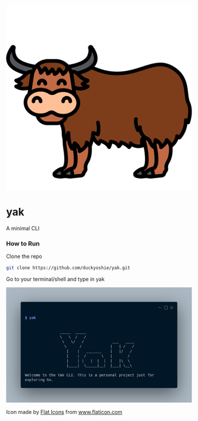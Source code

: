 
![](yak.png)
# yak
A minimal CLI


### How to Run
Clone the repo
```bash
git clone https://github.com/duckyoshie/yak.git
```
Go to your terminal/shell and type in yak

![Display](carbon.png)

Icon made by [Flat Icons](https://www.flaticon.com/authors/flat-icons) from www.flaticon.com
